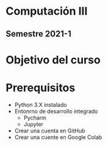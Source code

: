 # Computación III 
## Semestre  2021-1

# Objetivo del curso

# Prerequisitos
  + Python 3.X instalado
  + Entonrno de desarrollo integrado
    - Pycharm
    - Jupyter
  + Crear una cuenta en GitHub
  + Crear una cuente en Google Colab
  
  
  
